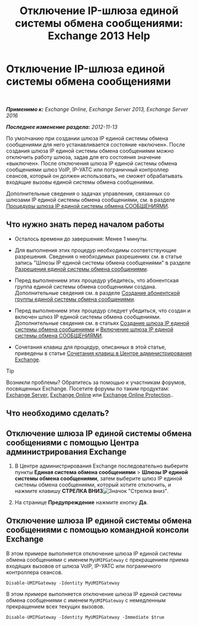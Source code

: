 ﻿---
title: 'Отключение IP-шлюза единой системы обмена сообщениями: Exchange 2013 Help'
TOCTitle: Отключение IP-шлюза единой системы обмена сообщениями
ms:assetid: fe3a8797-1230-49cb-a839-ccec238266b6
ms:mtpsurl: https://technet.microsoft.com/ru-ru/library/Bb125257(v=EXCHG.150)
ms:contentKeyID: 50489533
ms.date: 05/22/2018
mtps_version: v=EXCHG.150
ms.translationtype: MT
---

# Отключение IP-шлюза единой системы обмена сообщениями

 

_**Применимо к:** Exchange Online, Exchange Server 2013, Exchange Server 2016_

_**Последнее изменение раздела:** 2012-11-13_

По умолчанию при создании шлюза IP единой системы обмена сообщениями для него устанавливается состояние «включен». После создания шлюза IP единой системы обмена сообщениями можно отключить работу шлюза, задав для его состояния значение «выключен». После отключения шлюза IP единой системы обмена сообщениями шлюз VoIP, IP-УАТС или пограничный контроллер сеансов, который он должен использовать, не сможет обрабатывать входящие вызовы единой системы обмена сообщениями.

Дополнительные сведения о задачах управления, связанных со шлюзами IP единой системы обмена сообщениями, см. в разделе [Процедуры шлюза IP единой системы обмена СООБЩЕНИЯМИ](um-ip-gateway-procedures-exchange-2013-help.md).

## Что нужно знать перед началом работы

  - Осталось времени до завершения: Менее 1 минуты.

  - Для выполнения этих процедур необходимы соответствующие разрешения. Сведения о необходимых разрешениях см. в статье запись "Шлюзы IP единой системы обмена сообщениями" в разделе [Разрешения единой системы обмена сообщениями](unified-messaging-permissions-exchange-2013-help.md).

  - Перед выполнением этих процедур убедитесь, что абонентская группа единой системы обмена сообщениями создана. Дополнительные сведения см. в разделе [Создание абонентской группы единой системы обмена сообщениями](create-a-um-dial-plan-exchange-2013-help.md).

  - Перед выполнением этих процедур следует убедиться, что создан и включен шлюз IP единой системы обмена сообщениями. Дополнительные сведения см. в статьях [Создание шлюза IP единой системы обмена сообщениями](create-a-um-ip-gateway-exchange-2013-help.md) и [Включение шлюза IP единой системы обмена СООБЩЕНИЯМИ](enable-a-um-ip-gateway-exchange-2013-help.md).

  - Сочетания клавиш для процедур, описанных в этой статье, приведены в статье [Сочетания клавиш в Центре администрирования Exchange](keyboard-shortcuts-in-the-exchange-admin-center-exchange-online-protection-help.md).

> [!TIP]  
> Возникли проблемы? Обратитесь за помощью к участникам форумов, посвященных Exchange. Посетите форумы по таким продуктам: <a href="https://go.microsoft.com/fwlink/p/?linkid=60612">Exchange Server</a>, <a href="https://go.microsoft.com/fwlink/p/?linkid=267542">Exchange Online</a> или <a href="https://go.microsoft.com/fwlink/p/?linkid=285351">Exchange Online Protection</a>..


## Что необходимо сделать?

## Отключение шлюза IP единой системы обмена сообщениями с помощью Центра администрирования Exchange

1.  В Центре администрирования Exchange последовательно выберите пункты **Единая система обмена сообщениями** \> **Шлюзы IP единой системы обмена сообщениями**, затем выберите шлюз IP единой системы обмена сообщениями, который хотите отключить, и нажмите клавишу **СТРЕЛКА ВНИЗ**![Значок "Стрелка вниз"](images/JJ150576.ef5ca57d-a033-457b-bd92-6361877c33d0(EXCHG.150).gif "Значок \"Стрелка вниз\"").

2.  На странице **Предупреждение** нажмите кнопку **Да**.

## Отключение шлюза IP единой системы обмена сообщениями с помощью командной консоли Exchange

В этом примере выполняется отключение шлюза IP единой системы обмена сообщениями с именем `MyUMIPGateway` с прекращением приема входящих вызовов от шлюза VoIP, IP-УАТС или пограничного контроллера сеансов.

    Disable-UMIPGateway -Identity MyUMIPGateway

В этом примере выполняется отключение шлюза IP единой системы обмена сообщениями с именем `MyUMIPGateway` с немедленным прекращением всех текущих вызовов.

    Disable-UMIPGateway -Identity MyUMIPGateway -Immediate $true

